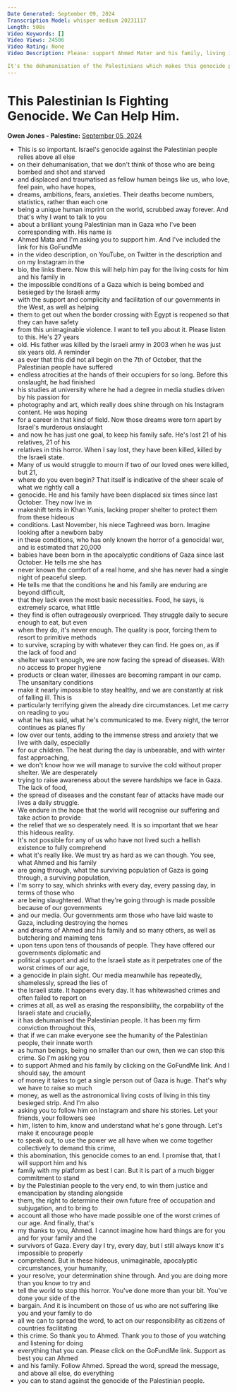 ```yaml
---
Date Generated: September 09, 2024
Transcription Model: whisper medium 20231117
Length: 508s
Video Keywords: []
Video Views: 24506
Video Rating: None
Video Description: Please: support Ahmed Mater and his family, living in unimaginable conditions in Gaza: https://www.gofundme.com/f/AssisttoRebuildmyhome

It's the dehumanisation of the Palestinians which makes this genocide possible. Please spread Ahmed's story - and fight it.
---
```


# This Palestinian Is Fighting Genocide. We Can Help Him.
**Owen Jones - Palestine:** [September 05, 2024](https://www.youtube.com/watch?v=r7kkf4CzkrA)
*  This is so important. Israel's genocide against the Palestinian people relies above all else
*  on their dehumanisation, that we don't think of those who are being bombed and shot and starved
*  and displaced and traumatised as fellow human beings like us, who love, feel pain, who have hopes,
*  dreams, ambitions, fears, anxieties. Their deaths become numbers, statistics, rather than each one
*  being a unique human imprint on the world, scrubbed away forever. And that's why I want to talk to you
*  about a brilliant young Palestinian man in Gaza who I've been corresponding with. His name is
*  Ahmed Mata and I'm asking you to support him. And I've included the link for his GoFundMe
*  in the video description, on YouTube, on Twitter in the description and on my Instagram in the
*  bio, the links there. Now this will help him pay for the living costs for him and his family in
*  the impossible conditions of a Gaza which is being bombed and besieged by the Israeli army
*  with the support and complicity and facilitation of our governments in the West, as well as helping
*  them to get out when the border crossing with Egypt is reopened so that they can have safety
*  from this unimaginable violence. I want to tell you about it. Please listen to this. He's 27 years
*  old. His father was killed by the Israeli army in 2003 when he was just six years old. A reminder
*  as ever that this did not all begin on the 7th of October, that the Palestinian people have suffered
*  endless atrocities at the hands of their occupiers for so long. Before this onslaught, he had finished
*  his studies at university where he had a degree in media studies driven by his passion for
*  photography and art, which really does shine through on his Instagram content. He was hoping
*  for a career in that kind of field. Now those dreams were torn apart by Israel's murderous onslaught
*  and now he has just one goal, to keep his family safe. He's lost 21 of his relatives, 21 of his
*  relatives in this horror. When I say lost, they have been killed, killed by the Israeli state.
*  Many of us would struggle to mourn if two of our loved ones were killed, but 21,
*  where do you even begin? That itself is indicative of the sheer scale of what we rightly call a
*  genocide. He and his family have been displaced six times since last October. They now live in
*  makeshift tents in Khan Yunis, lacking proper shelter to protect them from these hideous
*  conditions. Last November, his niece Taghreed was born. Imagine looking after a newborn baby
*  in these conditions, who has only known the horror of a genocidal war, and is estimated that 20,000
*  babies have been born in the apocalyptic conditions of Gaza since last October. He tells me she has
*  never known the comfort of a real home, and she has never had a single night of peaceful sleep.
*  He tells me that the conditions he and his family are enduring are beyond difficult,
*  that they lack even the most basic necessities. Food, he says, is extremely scarce, what little
*  they find is often outrageously overpriced. They struggle daily to secure enough to eat, but even
*  when they do, it's never enough. The quality is poor, forcing them to resort to primitive methods
*  to survive, scraping by with whatever they can find. He goes on, as if the lack of food and
*  shelter wasn't enough, we are now facing the spread of diseases. With no access to proper hygiene
*  products or clean water, illnesses are becoming rampant in our camp. The unsanitary conditions
*  make it nearly impossible to stay healthy, and we are constantly at risk of falling ill. This is
*  particularly terrifying given the already dire circumstances. Let me carry on reading to you
*  what he has said, what he's communicated to me. Every night, the terror continues as planes fly
*  low over our tents, adding to the immense stress and anxiety that we live with daily, especially
*  for our children. The heat during the day is unbearable, and with winter fast approaching,
*  we don't know how we will manage to survive the cold without proper shelter. We are desperately
*  trying to raise awareness about the severe hardships we face in Gaza. The lack of food,
*  the spread of diseases and the constant fear of attacks have made our lives a daily struggle.
*  We endure in the hope that the world will recognise our suffering and take action to provide
*  the relief that we so desperately need. It is so important that we hear this hideous reality.
*  It's not possible for any of us who have not lived such a hellish existence to fully comprehend
*  what it's really like. We must try as hard as we can though. You see, what Ahmed and his family
*  are going through, what the surviving population of Gaza is going through, a surviving population,
*  I'm sorry to say, which shrinks with every day, every passing day, in terms of those who
*  are being slaughtered. What they're going through is made possible because of our governments
*  and our media. Our governments arm those who have laid waste to Gaza, including destroying the homes
*  and dreams of Ahmed and his family and so many others, as well as butchering and maiming tens
*  upon tens upon tens of thousands of people. They have offered our governments diplomatic and
*  political support and aid to the Israeli state as it perpetrates one of the worst crimes of our age,
*  a genocide in plain sight. Our media meanwhile has repeatedly, shamelessly, spread the lies of
*  the Israeli state. It happens every day. It has whitewashed crimes and often failed to report on
*  crimes at all, as well as erasing the responsibility, the corpability of the Israeli state and crucially,
*  it has dehumanised the Palestinian people. It has been my firm conviction throughout this,
*  that if we can make everyone see the humanity of the Palestinian people, their innate worth
*  as human beings, being no smaller than our own, then we can stop this crime. So I'm asking you
*  to support Ahmed and his family by clicking on the GoFundMe link. And I should say, the amount
*  of money it takes to get a single person out of Gaza is huge. That's why we have to raise so much
*  money, as well as the astronomical living costs of living in this tiny besieged strip. And I'm also
*  asking you to follow him on Instagram and share his stories. Let your friends, your followers see
*  him, listen to him, know and understand what he's gone through. Let's make it encourage people
*  to speak out, to use the power we all have when we come together collectively to demand this crime,
*  this abomination, this genocide comes to an end. I promise that, that I will support him and his
*  family with my platform as best I can. But it is part of a much bigger commitment to stand
*  by the Palestinian people to the very end, to win them justice and emancipation by standing alongside
*  them, the right to determine their own future free of occupation and subjugation, and to bring to
*  account all those who have made possible one of the worst crimes of our age. And finally, that's
*  my thanks to you, Ahmed. I cannot imagine how hard things are for you and for your family and the
*  survivors of Gaza. Every day I try, every day, but I still always know it's impossible to properly
*  comprehend. But in these hideous, unimaginable, apocalyptic circumstances, your humanity,
*  your resolve, your determination shine through. And you are doing more than you know to try and
*  tell the world to stop this horror. You've done more than your bit. You've done your side of the
*  bargain. And it is incumbent on those of us who are not suffering like you and your family to do
*  all we can to spread the word, to act on our responsibility as citizens of countries facilitating
*  this crime. So thank you to Ahmed. Thank you to those of you watching and listening for doing
*  everything that you can. Please click on the GoFundMe link. Support as best you can Ahmed
*  and his family. Follow Ahmed. Spread the word, spread the message, and above all else, do everything
*  you can to stand against the genocide of the Palestinian people.
